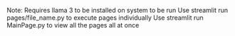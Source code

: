 Note: Requires llama 3 to be installed on system to be run
      Use streamlit run pages/file_name.py to execute pages individually
      Use streamlit run MainPage.py to view all the pages all at once
